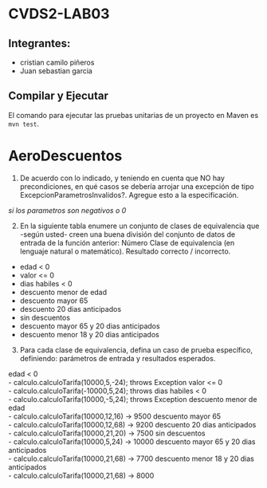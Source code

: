 # CVDS2-LAB03
## Integrantes:

+ cristian camilo piñeros
+ Juan sebastian garcia 

##  Compilar y Ejecutar
El comando para ejecutar las pruebas unitarias de un proyecto en Maven es `mvn test`.

# AeroDescuentos
1. De acuerdo con lo indicado, y teniendo en cuenta que NO hay precondiciones, en qué casos se debería
arrojar una excepción de tipo ExcepcionParametrosInvalidos?. Agregue esto a la especificación.

*si los parametros son negativos o 0*

2. En la siguiente tabla enumere un conjunto de clases de equivalencia que -según usted- creen una
buena división del conjunto de datos de entrada de la función anterior:
Número Clase de equivalencia (en lenguaje natural o matemático). Resultado
correcto / incorrecto.

+ edad < 0 
+ valor <= 0
+ dias habiles < 0
+ descuento menor de edad 
+ descuento mayor 65 
+ descuento 20 dias anticipados 
+ sin descuentos 
+ descuento mayor 65 y 20 dias anticipados
+ descuento menor 18 y 20 dias anticipados 


3. Para cada clase de equivalencia, defina un caso de prueba específico, definiendo: parámetros de
entrada y resultados esperados.    


edad < 0  
       - calculo.calculoTarifa(10000,5,-24); throws Exception
valor <= 0  
       - calculo.calculoTarifa(-10000,5,24); throws
dias habiles < 0  
       - calculo.calculoTarifa(10000,-5,24); throws Exception
descuento menor de edad      
       - calculo.calculoTarifa(10000,12,16) -> 9500
descuento mayor 65   
       - calculo.calculoTarifa(10000,12,68) -> 9200
descuento 20 dias anticipados 
       - calculo.calculoTarifa(10000,21,20) -> 7500
sin descuentos   
       - calculo.calculoTarifa(10000,5,24) -> 10000
descuento mayor 65 y 20 dias anticipados  
       - calculo.calculoTarifa(10000,21,68) -> 7700
descuento menor 18 y 20 dias anticipados   
       - calculo.calculoTarifa(10000,21,68) -> 8000

